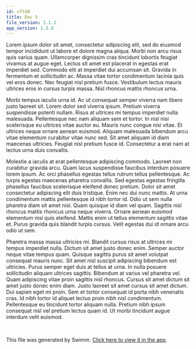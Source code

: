 ```yaml
---
id: sftk0
title: Doc 5
file_version: 1.1.2
app_version: 1.5.0
---
```


Lorem ipsum dolor sit amet, consectetur adipiscing elit, sed do eiusmod tempor incididunt ut labore et dolore magna aliqua. Morbi non arcu risus quis varius quam. Ullamcorper dignissim cras tincidunt lobortis feugiat vivamus at augue eget. Lectus sit amet est placerat in egestas erat imperdiet sed. Commodo elit at imperdiet dui accumsan sit. Gravida in fermentum et sollicitudin ac. Massa vitae tortor condimentum lacinia quis vel eros donec. Nec feugiat nisl pretium fusce. Vestibulum lectus mauris ultrices eros in cursus turpis massa. Nisl rhoncus mattis rhoncus urna.

Morbi tempus iaculis urna id. Ac ut consequat semper viverra nam libero justo laoreet sit. Lorem dolor sed viverra ipsum. Pretium viverra suspendisse potenti nullam. Risus at ultrices mi tempus imperdiet nulla malesuada. Pellentesque nec nam aliquam sem et tortor. In nisl nisi scelerisque eu ultrices vitae auctor eu. Mauris nunc congue nisi vitae. Et ultrices neque ornare aenean euismod. Aliquam malesuada bibendum arcu vitae elementum curabitur vitae nunc sed. Sit amet aliquam id diam maecenas ultricies. Feugiat nisl pretium fusce id. Consectetur a erat nam at lectus urna duis convallis.

Molestie a iaculis at erat pellentesque adipiscing commodo. Laoreet non curabitur gravida arcu. Quam lacus suspendisse faucibus interdum posuere lorem ipsum. Ac orci phasellus egestas tellus rutrum tellus pellentesque. Ac turpis egestas maecenas pharetra convallis. Sed egestas egestas fringilla phasellus faucibus scelerisque eleifend donec pretium. Dolor sit amet consectetur adipiscing elit duis tristique. Enim nec dui nunc mattis. At urna condimentum mattis pellentesque id nibh tortor id. Odio ut sem nulla pharetra diam sit amet nisl. Quam quisque id diam vel quam. Sagittis nisl rhoncus mattis rhoncus urna neque viverra. Ornare aenean euismod elementum nisi quis eleifend. Mattis enim ut tellus elementum sagittis vitae et. Purus gravida quis blandit turpis cursus. Velit egestas dui id ornare arcu odio ut sem.

Pharetra massa massa ultricies mi. Blandit cursus risus at ultrices mi tempus imperdiet nulla. Dictum sit amet justo donec enim. Semper auctor neque vitae tempus quam. Quisque sagittis purus sit amet volutpat consequat mauris nunc. Sit amet nisl suscipit adipiscing bibendum est ultricies. Purus semper eget duis at tellus at urna. In nulla posuere sollicitudin aliquam ultrices sagittis. Bibendum at varius vel pharetra vel. Quam adipiscing vitae proin sagittis nisl rhoncus. Cursus sit amet dictum sit amet justo donec enim diam. Justo laoreet sit amet cursus sit amet dictum. Dui sapien eget mi proin. Sem et tortor consequat id porta nibh venenatis cras. Id nibh tortor id aliquet lectus proin nibh nisl condimentum. Pellentesque eu tincidunt tortor aliquam nulla. Pretium nibh ipsum consequat nisl vel pretium lectus quam id. Ut morbi tincidunt augue interdum velit euismod.

<br/>

This file was generated by Swimm. [Click here to view it in the app](/repos/Z2l0aHViJTNBJTNBc21hcnQtbWlycm9yJTNBJTNBSWRpdFllZ2VyU3dpbW0=/docs/sftk0).
